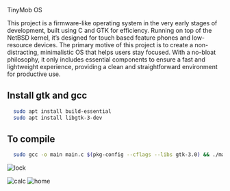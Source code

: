TinyMob OS 


This project is a firmware-like operating system in the very early stages of development, built using C and GTK for efficiency. Running on top of the NetBSD kernel, it’s designed for touch based feature phones and low-resource devices. The primary motive of this project is to create a non-distracting, minimalistic OS that helps users stay focused. With a no-bloat philosophy, it only includes essential components to ensure a fast and lightweight experience, providing a clean and straightforward environment for productive use.

## Install gtk and gcc



```bash
  sudo apt install build-essential
  sudo apt install libgtk-3-dev

```



    
## To compile 



```bash
  sudo gcc -o main main.c $(pkg-config --cflags --libs gtk-3.0) && ./main

```





![lock](https://github.com/user-attachments/assets/a79c15d1-a39c-4bf2-976c-bae9a29717c6)

![calc](https://github.com/user-attachments/assets/624da745-c810-48b8-95f4-4aa38ac4ab01)
![home](https://github.com/user-attachments/assets/79e2016e-c1c3-4eb5-a602-b21d37870968)
